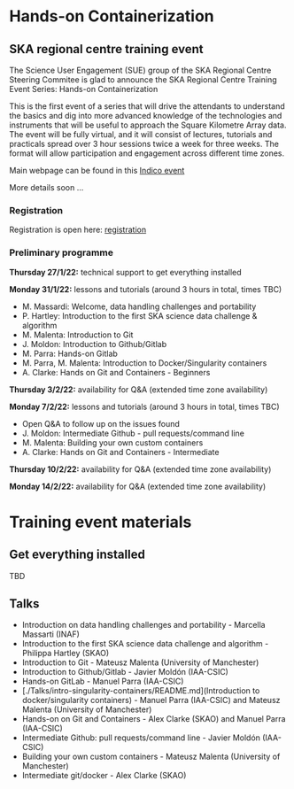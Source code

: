 # Hands-on Containerization

## SKA regional centre training event

The Science User Engagement (SUE) group of the SKA Regional Centre Steering Commitee is glad to announce the SKA Regional Centre Training Event Series: Hands-on Containerization

This is the first event of a series that will drive the attendants to understand the basics and dig into more advanced knowledge of the technologies and instruments that will be useful to approach the Square Kilometre Array data. The event will be fully virtual, and it will consist of lectures, tutorials and practicals spread over 3 hour sessions twice a week for three weeks. The format will allow participation and engagement across different time zones.

Main webpage can be found in this [Indico event](https://indico.skatelescope.org/event/876/overview)

More details soon ...

### Registration

Registration is open here: [registration](https://indico.skatelescope.org/event/876/registrations/339/)

### Preliminary programme 

**Thursday 27/1/22:** technical support to get everything installed

**Monday 31/1/22:** lessons and tutorials (around 3 hours in total, times TBC)
- M. Massardi: Welcome, data handling challenges and portability 
- P. Hartley: Introduction to the first SKA science data challenge & algorithm
- M. Malenta: Introduction to Git
- J. Moldon: Introduction to Github/Gitlab
- M. Parra: Hands-on Gitlab
- M. Parra, M. Malenta: Introduction to Docker/Singularity containers
- A. Clarke: Hands on Git and Containers - Beginners

**Thursday 3/2/22:** availability for Q&A (extended time zone availability)

**Monday 7/2/22:** lessons and tutorials (around 3 hours in total, times TBC)
- Open Q&A to follow up on the issues found
- J. Moldon: Intermediate Github - pull requests/command line
- M. Malenta: Building your own custom containers
- A. Clarke: Hands on Git and Containers - Intermediate

**Thursday 10/2/22:** availability for Q&A (extended time zone availability)

**Monday 14/2/22:** availability for Q&A (extended time zone availability)

# Training event materials 

## Get everything installed 

TBD



## Talks

- Introduction on data handling challenges and portability - Marcella Massarti (INAF)
- Introduction to the first SKA science data challenge and algorithm - Philippa Hartley (SKAO)
- Introduction to Git - Mateusz Malenta (University of Manchester)
- Introduction to Github/Gitlab - Javier Moldón (IAA-CSIC)
- Hands-on GitLab - Manuel Parra (IAA-CSIC)
- [./Talks/intro-singularity-containers/README.md](Introduction to docker/singularity containers)  - Manuel Parra (IAA-CSIC) and Mateusz Malenta (University of Manchester)
- Hands-on on Git and Containers - Alex Clarke (SKAO) and Manuel Parra (IAA-CSIC)
- Intermediate Github: pull requests/command line - Javier Moldón (IAA-CSIC)
- Building your own custom containers - Mateusz Malenta (University of Manchester)
- Intermediate git/docker - Alex Clarke (SKAO)



